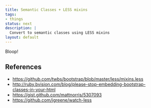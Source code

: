```yaml
---
title: Semantic Classes + LESS mixins
tags:
- things
status: next
description: |
  Convert to semantic classes using LESS mixins
layout: default
---
```


Bloop!

## References

 - https://github.com/twbs/bootstrap/blob/master/less/mixins.less
 - http://ruby.bvision.com/blog/please-stop-embedding-bootstrap-classes-in-your-html
 - https://gist.github.com/mattnorris/5307093
 - https://github.com/jgreene/watch-less